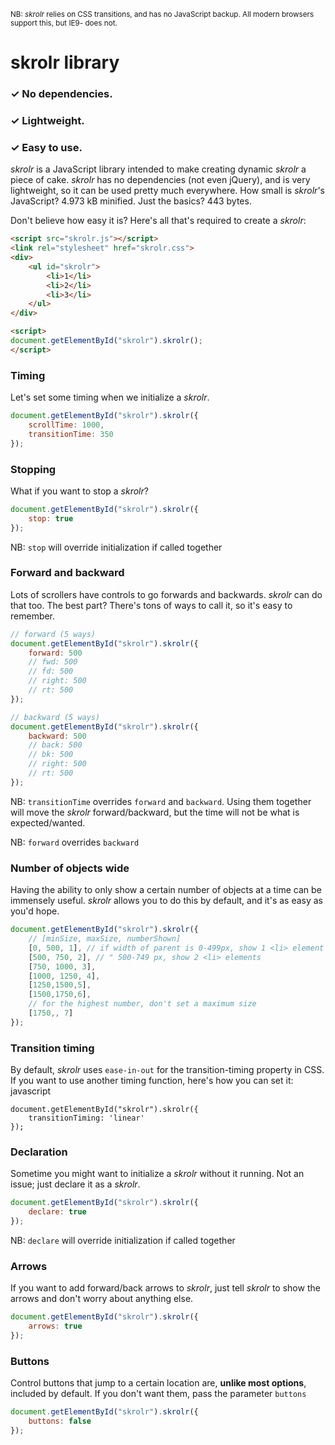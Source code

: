 <sub><super>NB: *skrolr* relies on CSS transitions, and has no JavaScript backup. All modern browsers support this, but IE9- does not.</super></sub>

skrolr library
===

### &#x2713; No dependencies.
### &#x2713; Lightweight.
### &#x2713; Easy to use.

*skrolr* is a JavaScript library intended to make creating dynamic *skrolr* a piece of cake. *skrolr* has no dependencies (not even jQuery), and is very lightweight, so it can be used pretty much everywhere. How small is *skrolr*'s JavaScript? 4.973 kB minified. Just the basics? 443 bytes.

Don't believe how easy it is? Here's all that's required to create a *skrolr*:

```html
<script src="skrolr.js"></script>
<link rel="stylesheet" href="skrolr.css">
<div>
	<ul id="skrolr">
		<li>1</li>
		<li>2</li>
		<li>3</li>
	</ul>
</div>

<script>
document.getElementById("skrolr").skrolr();
</script>
```

### Timing

Let's set some timing when we initialize a *skrolr*.

```javascript
document.getElementById("skrolr").skrolr({
	scrollTime: 1000,
	transitionTime: 350
});
```

### Stopping

What if you want to stop a *skrolr*?

```javascript
document.getElementById("skrolr").skrolr({
	stop: true
});
```

NB: `stop` will override initialization if called together

### Forward and backward

Lots of scrollers have controls to go forwards and backwards. *skrolr* can do that too. The best part? There's tons of ways to call it, so it's easy to remember.

```javascript
// forward (5 ways)
document.getElementById("skrolr").skrolr({
	forward: 500
	// fwd: 500
	// fd: 500
	// right: 500
	// rt: 500
});
```
```javascript
// backward (5 ways)
document.getElementById("skrolr").skrolr({
	backward: 500
	// back: 500
	// bk: 500
	// right: 500
	// rt: 500
});
```

NB: `transitionTime` overrides `forward` and `backward`. Using them together will move the *skrolr* forward/backward, but the time will not be what is expected/wanted.

NB: `forward` overrides `backward`

### Number of objects wide

Having the ability to only show a certain number of objects at a time can be immensely useful. *skrolr* allows you to do this by default, and it's as easy as you'd hope.

```javascript
document.getElementById("skrolr").skrolr({
	// [minSize, maxSize, numberShown]
	[0, 500, 1], // if width of parent is 0-499px, show 1 <li> element
	[500, 750, 2], // " 500-749 px, show 2 <li> elements
	[750, 1000, 3],
	[1000, 1250, 4],
	[1250,1500,5],
	[1500,1750,6],
	// for the highest number, don't set a maximum size
	[1750,, 7]
});
```

### Transition timing

By default, *skrolr* uses `ease-in-out` for the transition-timing property in CSS. If you want to use another timing function, here's how you can set it:
javascript
```
document.getElementById("skrolr").skrolr({
	transitionTiming: 'linear'
});
```

### Declaration

Sometime you might want to initialize a *skrolr* without it running. Not an issue; just declare it as a *skrolr*.

```javascript
document.getElementById("skrolr").skrolr({
	declare: true
});
```

NB: `declare` will override initialization if called together

### Arrows

If you want to add forward/back arrows to *skrolr*, just tell *skrolr* to show the arrows and don't worry about anything else.

```javascript
document.getElementById("skrolr").skrolr({
	arrows: true
});
```

### Buttons

Control buttons that jump to a certain location are, **unlike most options**, included by default. If you don't want them, pass the parameter `buttons`

```javascript
document.getElementById("skrolr").skrolr({
	buttons: false
});
```
